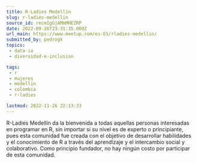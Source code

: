 ```yaml
---
title: R-Ladies Medellín
slug: r-ladies-medellin
source_id: recmIgGjAMmMHEZRP
date: 2022-09-26T23:31:35.000Z
url_main: https://www.meetup.com/es-ES/rladies-medellin/
submitted_by: pedrogk
topics: 
 - data-ia
 - diversidad-e-inclusion

tags: 
 - r
 - mujeres
 - medellin
 - colombia
 - r-ladies

lastmod: 2022-11-26 22:13:33
---
```


R-Ladies Medellín da la bienvenida a todas aquellas personas interesadas en programar en R, sin importar si su nivel es de experto o principiante, pues esta comunidad fue creada con el objetivo de desarrollar habilidades y el conocimiento de R a través del aprendizaje y el intercambio social y colaborativo. Como principio fundador, no hay ningún costo por participar de esta comunidad.
